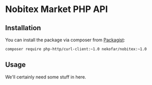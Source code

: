 # Nobitex Market PHP API

## Installation

You can install the package via composer from [Packagist][1]:

```bash
composer require php-http/curl-client:~1.0 nekofar/nobitex:~1.0
```

## Usage

We'll certainly need some stuff in here.

[1]: https://packagist.org/packages/nekofar/nobitex
